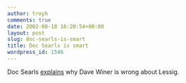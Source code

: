 ```yaml
---
author: troyh
comments: true
date: 2002-08-18 16:20:54+00:00
layout: post
slug: doc-searls-is-smart
title: Doc Searls is smart
wordpress_id: 1546
---
```


Doc Searls [explains](http://doc.weblogs.com/2002/08/18#whoDoesWhat) why Dave Winer is wrong about Lessig.
